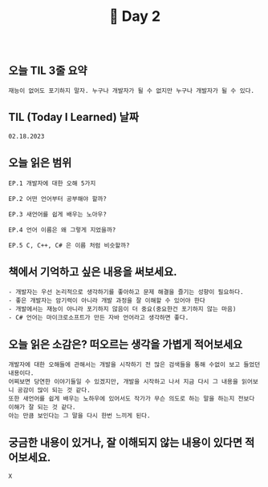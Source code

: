 # <p align="center">📔 Day 2</p>

<br>

## 오늘 TIL 3줄 요약

    재능이 없어도 포기하지 말자. 누구나 개발자가 될 수 없지만 누구나 개발자가 될 수 있다.

## TIL (Today I Learned) 날짜

    02.18.2023

## 오늘 읽은 범위

    EP.1 개발자에 대한 오해 5가지

    EP.2 어떤 언어부터 공부해야 할까?

    EP.3 새언어를 쉽게 배우는 노아우?

    EP.4 언어 이름은 왜 그렇게 지었을까?

    EP.5 C, C++, C# 은 이름 처럼 비슷할까?

## 책에서 기억하고 싶은 내용을 써보세요.

    - 개발자는 우선 논리적으로 생각하기를 좋아하고 문제 해결을 즐기는 성향이 필요하다.
    - 좋은 개발자는 암기력이 아니라 개발 과정을 잘 이해할 수 있어야 한다
    - 개발에서는 재능이 아니라 포기하지 않음이 더 중요(중요한건 포기하지 않는 마음)
    - C# 언어는 마이크로소프트가 만든 자바 언어라고 생각하면 좋다.

## 오늘 읽은 소감은? 떠오르는 생각을 가볍게 적어보세요

    개발자에 대한 오해들에 관해서는 개발을 시작하기 전 많은 검색들을 통해 수없이 보고 들었던 내용이다.
    어찌보면 당연한 이야기들일 수 있겠지만, 개발을 시작하고 나서 지금 다시 그 내용을 읽어보니 공감이 많이 되는 것 같다.
    또한 새언어를 쉽게 배우는 노하우에 있어서도 작가가 무슨 의도로 하는 말을 하는지 전보다 이해가 잘 되는 것 같다.
    아는 만큼 보인다는 그 말을 다시 한번 느끼게 된다.

## 궁금한 내용이 있거나, 잘 이해되지 않는 내용이 있다면 적어보세요.

    X
